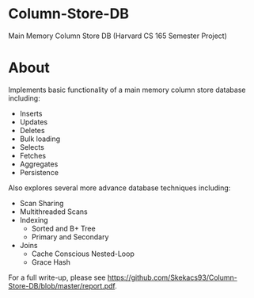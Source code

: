 # Column-Store-DB
Main Memory Column Store DB (Harvard CS 165 Semester Project)

# About
Implements basic functionality of a main memory column store database including:
  * Inserts
  * Updates
  * Deletes
  * Bulk loading
  * Selects
  * Fetches
  * Aggregates
  * Persistence

Also explores several more advance database techniques including:
* Scan Sharing
* Multithreaded Scans
* Indexing
  * Sorted and B+ Tree
  * Primary and Secondary
* Joins
  * Cache Conscious Nested-Loop
  * Grace Hash

For a full write-up, please see https://github.com/Skekacs93/Column-Store-DB/blob/master/report.pdf.


